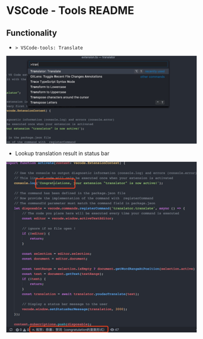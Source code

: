 # VSCode - Tools README

## Functionality

* `> VSCode-tools: Translate`

![Type translate command](https://github.com/douglarek/mstranslator/raw/master/images/translate-command.jpeg)

* Lookup translation result in status bar

![Translation result in status bar](https://github.com/douglarek/mstranslator/raw/master/images/translation-status.jpeg)
